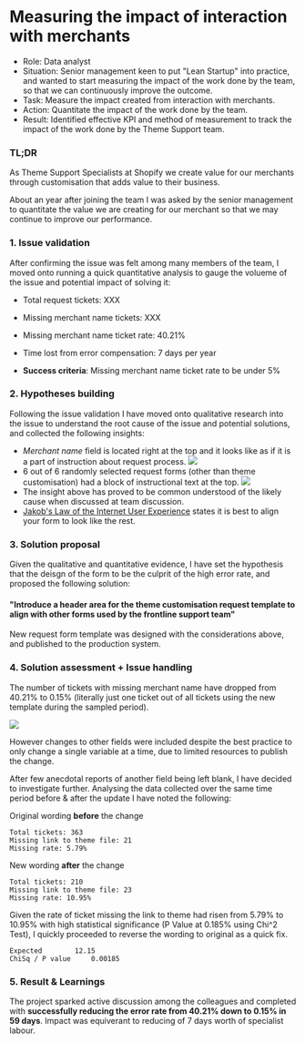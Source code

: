 # Measuring the impact of interaction with merchants

- Role: Data analyst
- Situation: Senior management keen to put "Lean Startup" into practice, and wanted to start measuring the impact of the work done by the team, so that we can continuously improve the outcome.
- Task: Measure the impact created from interaction with merchants.
- Action: Quantitate the impact of the work done by the team.
- Result: Identified effective KPI and method of measurement to track the impact of the work done by the Theme Support team.


### TL;DR
As Theme Support Specialists at Shopify we create value for our merchants through customisation that adds value to their business.

About an year after joining the team I was asked by the senior management to quantitate the value we are creating for our merchant so that we may continue to improve our performance.


### 1. Issue validation

After confirming the issue was felt among many members of the team, I moved onto running a quick quantitative analysis to gauge the volueme of the issue and potential impact of solving it:

- Total request tickets: XXX
- Missing merchant name tickets: XXX
- Missing merchant name ticket rate: 40.21%
- Time lost from error compensation: 7 days per year

- **Success criteria**: Missing merchant name ticket rate to be under 5%


### 2. Hypotheses building

Following the issue validation I have moved onto qualitative research into the issue to understand the root cause of the issue and potential solutions, and collected the following insights:

- *Merchant name* field is located right at the top and it looks like as if it is a part of instruction about request process.
![](images/form_theme.png)
-	6 out of 6 randomly selected request forms (other than theme customisation) had a block of instructional text at the top.
![](images/form_other.png)
- The insight above has proved to be common understood of the likely cause when discussed at  team discussion.
- [Jakob's Law of the Internet User Experience](https://www.nngroup.com/videos/jakobs-law-internet-ux/) states it is best to align your form to look like the rest.


### 3. Solution proposal

Given the qualitative and quantitative evidence, I have set the hypothesis that the deisgn of the form to be the culprit of the high error rate, and proposed the following solution:

#### "Introduce a header area for the theme customisation request template to align with other forms used by the frontline support team"

New request form template was designed with the considerations above, and published to the production system.

### 4. Solution assessment + Issue handling

The number of tickets with missing merchant name have dropped from 40.21% to 0.15% (literally just one ticket out of all tickets using the new template during the sampled period).

![](images/graph_result.png)

However changes to other fields were included despite the best practice to only change a single variable at a time, due to limited resources to publish the change.

After few anecdotal reports of another field being left blank, I have decided to investigate further. Analysing the data collected over the same time period before & after the update I have noted the following:

Original wording **before** the change
```
Total tickets: 363
Missing link to theme file: 21
Missing rate: 5.79%
```
New wording **after** the change
```
Total tickets: 210
Missing link to theme file: 23
Missing rate: 10.95%
```

Given the rate of ticket missing the link to theme had risen from 5.79% to 10.95% with high statistical significance (P Value at 0.185% using Chi^2 Test), I quickly proceeded to reverse the wording to original as a quick fix.

```
Expected		12.15
ChiSq / P value		0.00185
```




### 5. Result & Learnings

The project sparked active discussion among the colleagues and completed with **successfully reducing the error rate from 40.21% down to 0.15% in 59 days**. Impact was equiverant to reducing of 7 days worth of specialist labour.